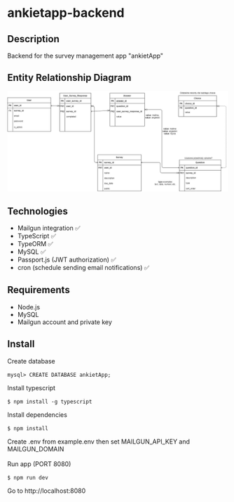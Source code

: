 # ankietapp-backend

## Description
Backend for the survey management app "ankietApp"

## Entity Relationship Diagram
![erd-survey](/erd-survey.jpg)

## Technologies
- Mailgun integration ✅
- TypeScript ✅
- TypeORM ✅
- MySQL ✅
- Passport.js (JWT authorization) ✅
- cron (schedule sending email notifications) ✅

## Requirements
- Node.js
- MySQL
- Mailgun account and private key

## Install
Create database
```
mysql> CREATE DATABASE ankietApp;
```
Install typescript
```
$ npm install -g typescript
```
Install dependencies
```
$ npm install
```
Create .env from example.env then set MAILGUN_API_KEY and MAILGUN_DOMAIN  
<br />
Run app (PORT 8080)
```
$ npm run dev
```
Go to http://localhost:8080
